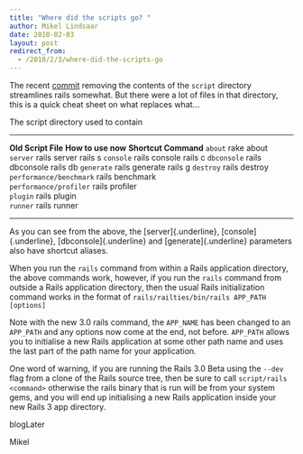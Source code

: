 ```yaml
---
title: "Where did the scripts go? "
author: Mikel Lindsaar
date: 2010-02-03
layout: post
redirect_from:
  - /2010/2/3/where-did-the-scripts-go
---
```

The recent
[commit](http://github.com/rails/rails/commit/d236827881d119fb9ad25c81ce8e7756f1966823)
removing the contents of the `script` directory streamlines rails
somewhat. But there were a lot of files in that directory, this is a
quick cheat sheet on what replaces what...

The script directory used to contain

  ------------------------- -- -------------------- -- ----------------------
  **Old Script File**          **How to use now**      **Shortcut Command**
  `about`                      rake about              
  `server`                     rails server            rails s
  `console`                    rails console           rails c
  `dbconsole`                  rails dbconsole         rails db
  `generate`                   rails generate          rails g
  `destroy`                    rails destroy           
  `performance/benchmark`      rails benchmark         
  `performance/profiler`       rails profiler          
  `plugin`                     rails plugin            
  `runner`                     rails runner            
  ------------------------- -- -------------------- -- ----------------------

As you can see from the above, the [server]{.underline},
[console]{.underline}, [dbconsole]{.underline} and
[generate]{.underline} parameters also have shortcut aliases.

When you run the `rails` command from within a Rails application
directory, the above commands work, however, if you run the `rails`
command from outside a Rails application directory, then the usual Rails
initialization command works in the format of
`rails/railties/bin/rails APP_PATH [options]`

Note with the new 3.0 rails command, the `APP_NAME` has been changed to
an `APP_PATH` and any options now come at the end, not before.
`APP_PATH` allows you to initialise a new Rails application at some
other path name and uses the last part of the path name for your
application.

One word of warning, if you are running the Rails 3.0 Beta using the
`--dev` flag from a clone of the Rails source tree, then be sure to call
`script/rails <command>` otherwise the rails binary that is run will be
from your system gems, and you will end up initialising a new Rails
application inside your new Rails 3 app directory.

blogLater

Mikel

